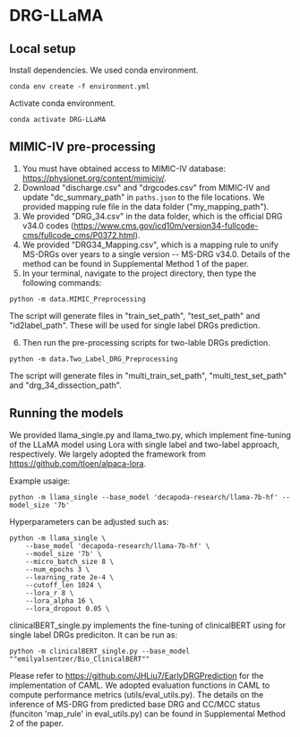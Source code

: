 # DRG-LLaMA

## Local setup
Install dependencies. We used conda environment.
```
conda env create -f environment.yml
```
Activate conda environment.
```
conda activate DRG-LLaMA
```


## MIMIC-IV pre-processing

1) You must have obtained access to MIMIC-IV database: https://physionet.org/content/mimiciv/. 
2) Download "discharge.csv" and "drgcodes.csv" from MIMIC-IV and update "dc_summary_path" in `paths.json` to the file locations. We provided mapping rule file in the data folder ("my_mapping_path").
3) We provided "DRG_34.csv" in the data folder, which is the official DRG v34.0 codes (https://www.cms.gov/icd10m/version34-fullcode-cms/fullcode_cms/P0372.html). 
4) We provided "DRG34_Mapping.csv", which is a mapping rule to unify MS-DRGs over years to a single version -- MS-DRG v34.0. Details of the method can be found in Supplemental Method 1 of the paper.  
5) In your terminal, navigate to the project directory, then type the following commands:
```
python -m data.MIMIC_Preprocessing
```
The script will generate files in "train_set_path", "test_set_path" and "id2label_path". These will be used for single label DRGs prediction.

6) Then run the pre-processing scripts for two-lable DRGs prediction.
```
python -m data.Two_Label_DRG_Preprocessing
```
The script will generate files in "multi_train_set_path", "multi_test_set_path" and "drg_34_dissection_path".



## Running the models
We provided llama_single.py and llama_two.py, which implement fine-tuning of the LLaMA model using Lora with single label and two-label approach, respectively. We largely adopted the framework from https://github.com/tloen/alpaca-lora.

Example usaige:
```
python -m llama_single --base_model 'decapoda-research/llama-7b-hf' --model_size '7b'
```
Hyperparameters can be adjusted such as:
```
python -m llama_single \
    --base_model 'decapoda-research/llama-7b-hf' \
    --model_size '7b' \
    --micro_batch_size 8 \
    --num_epochs 3 \
    --learning_rate 2e-4 \
    --cutoff_len 1024 \
    --lora_r 8 \
    --lora_alpha 16 \
    --lora_dropout 0.05 \
```
clinicalBERT_single.py implements the fine-tuning of clinicalBERT using for single label DRGs prediciton. It can be run as:
```
python -m clinicalBERT_single.py --base_model ""emilyalsentzer/Bio_ClinicalBERT""
```

Please refer to https://github.com/JHLiu7/EarlyDRGPrediction for the implementation of CAML. We adopted evaluation functions in CAML to compute performance metrics (utils/eval_utils.py). The details on the inference of MS-DRG from predicted base DRG and CC/MCC status (funciton 'map_rule' in eval_utils.py) can be found in Supplemental Method 2 of the paper. 
